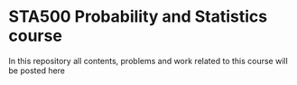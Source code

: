 # STA500 Probability and Statistics course
In this repository all contents, problems and work related to this course will be posted here


